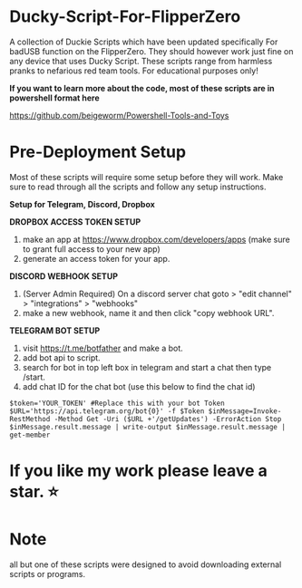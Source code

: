 # Ducky-Script-For-FlipperZero
A collection of Duckie Scripts which have been updated specifically For badUSB function on the FlipperZero. 
They should however work just fine on any device that uses Ducky Script.
These scripts range from harmless pranks to nefarious red team tools. For educational purposes only! 

**If you want to learn more about the code, most of these scripts are in powershell format here**

https://github.com/beigeworm/Powershell-Tools-and-Toys

# Pre-Deployment Setup
Most of these scripts will require some setup before they will work.
Make sure to read through all the scripts and follow any setup instructions.

**Setup for Telegram, Discord, Dropbox**

**DROPBOX ACCESS TOKEN SETUP**
1. make an app at https://www.dropbox.com/developers/apps (make sure to grant full access to your new app)
2. generate an access token for your app.

**DISCORD WEBHOOK SETUP**
1. (Server Admin Required) On a discord server chat goto > "edit channel" > "integrations" > "webhooks" 
2. make a new webhook, name it and then click "copy webhook URL".

**TELEGRAM BOT SETUP**
1. visit https://t.me/botfather and make a bot.
2. add bot api to script.
3. search for bot in top left box in telegram and start a chat then type /start.
4. add chat ID for the chat bot (use this below to find the chat id) 

`$token='YOUR_TOKEN' #Replace this with your bot Token
$URL='https://api.telegram.org/bot{0}' -f $Token
$inMessage=Invoke-RestMethod -Method Get -Uri ($URL +'/getUpdates') -ErrorAction Stop
$inMessage.result.message | write-output
$inMessage.result.message | get-member`



#  If you like my work please leave a star. ⭐

# Note
all but one of these scripts were designed to avoid downloading external scripts or programs.
